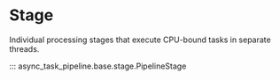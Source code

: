# Stage

Individual processing stages that execute CPU-bound tasks in separate threads.

::: async_task_pipeline.base.stage.PipelineStage
